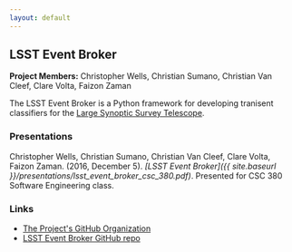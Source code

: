 ```yaml
---
layout: default
---
```


## LSST Event Broker

**Project Members:** Christopher Wells, Christian Sumano, Christian Van Cleef, Clare Volta, Faizon Zaman

The LSST Event Broker is a Python framework for developing tranisent classifiers for the [Large Synoptic Survey Telescope](https://www.lsst.org/lsst/).

### Presentations

Christopher Wells, Christian Sumano, Christian Van Cleef, Clare Volta, Faizon Zaman. (2016, December 5). *[LSST Event Broker]({{ site.baseurl }}/presentations/lsst_event_broker_csc_380.pdf)*. Presented for CSC 380 Software Engineering class.

### Links

* [The Project's GitHub Organization](https://github.com/CSC380Team8)
* [LSST Event Broker GitHub repo](https://github.com/CSC380Team8/lsst-event-broker)
